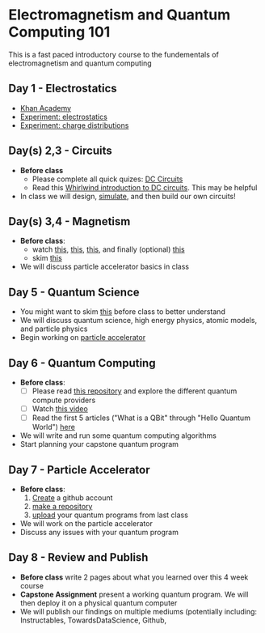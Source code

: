 # Electromagnetism and Quantum Computing 101

This is a fast paced introductory course to the fundementals of electromagnetism and quantum computing

## Day 1 - Electrostatics

- [Khan Academy](https://www.khanacademy.org/science/ap-physics-1/ap-electric-charge-electric-force-and-voltage)
- [Experiment: electrostatics](https://phet.colorado.edu/sims/html/balloons-and-static-electricity/latest/balloons-and-static-electricity_en.html)
- [Experiment: charge distributions](https://phet.colorado.edu/sims/html/charges-and-fields/latest/charges-and-fields_en.html)

## Day(s) 2,3 - Circuits

- **Before class**
  - Please complete all quick quizes: [DC Circuits](https://www.khanacademy.org/science/ap-physics-1/ap-circuits-topic)
  - Read this [Whirlwind introduction to DC circuits](https://www.electronicshub.org/dc-circuits-basics/). This may be helpful
- In class we will design, [simulate](https://www.circuitlab.com/), and then build our own circuits!

## Day(s) 3,4 - Magnetism

- **Before class**:
  - watch [this](https://youtu.be/s94suB5uLWw), [this](https://youtu.be/pQp6bmJPU_0), [this](https://youtu.be/5fqwJyt4Lus), and finally (optional) [this](https://youtu.be/K40lNL3KsJ4)
  - skim [this](https://www.khanacademy.org/science/ap-physics-2/ap-magnetic-forces-and-magnetic-fields)
- We will discuss particle accelerator basics in class

## Day 5 - Quantum Science

- You might want to skim [this](https://openstax.org/books/university-physics-volume-3/pages/7-introduction) before class to better understand
- We will discuss quantum science, high energy physics, atomic models, and particle physics
- Begin working on [particle accelerator](https://github.com/JacobFV/particle-accelerator)

## Day 6 - Quantum Computing

- **Before class**:
  - [ ] Please read [this repository](https://github.com/JacobFV/Quantum-Computing) and explore the different quantum compute providers
  - [ ] Watch [this video](https://www.youtube.com/watch?v=lvTqbM5Dq4Q)
  - [ ] Read the first 5 articles ("What is a QBit" through "Hello Quantum World") [here](https://www.quantum-inspire.com/kbase/introduction-to-quantum-computing/)
- We will write and run some quantum computing algorithms
- Start planning your capstone quantum program

## Day 7 - Particle Accelerator
- **Before class**:
  1. [Create](https://github.com/) a github account
  2. [make a repository](https://docs.github.com/en/github/getting-started-with-github/create-a-repo)
  3. [upload](https://docs.github.com/en/github/managing-files-in-a-repository/adding-a-file-to-a-repository) your quantum programs from last class
- We will work on the particle accelerator
- Discuss any issues with your quantum program

## Day 8 - Review and Publish
- **Before class** write 2 pages about what you learned over this 4 week course
- **Capstone Assignment** present a working quantum program. We will then deploy it on a physical quantum computer
- We will publish our findings on multiple mediums (potentially including: Instructables, TowardsDataScience, Github, 
